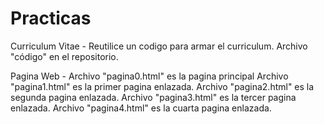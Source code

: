 # Practicas
Curriculum Vitae -
Reutilice un codigo para armar el curriculum. Archivo "código" en el repositorio.

Pagina Web - 
Archivo "pagina0.html" es la pagina principal
Archivo "pagina1.html" es la primer pagina enlazada.
Archivo "pagina2.html" es la segunda pagina enlazada.
Archivo "pagina3.html" es la tercer pagina enlazada.
Archivo "pagina4.html" es la cuarta pagina enlazada.


